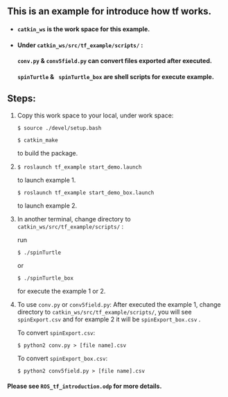 ## This is an example for introduce how tf works.

- #### ``catkin_ws`` is the work space for this example.

- #### Under ``catkin_ws/src/tf_example/scripts/`` :

  #### ``conv.py`` & ``conv5field.py`` can convert files exported after executed.

  #### ``spinTurtle`` & `` spinTurtle_box`` are shell scripts for execute example.



## Steps:

1. Copy this work space to your local, under work space:

   ```shell
   $ source ./devel/setup.bash
   ```

   ```shell
   $ catkin_make
   ```

   to build the package.

2. ```shell
   $ roslaunch tf_example start_demo.launch
   ```

   to launch example 1.

   ```shell
   $ roslaunch tf_example start_demo_box.launch
   ```

   to launch example 2.

3. In another terminal, change directory to ``catkin_ws/src/tf_example/scripts/`` :

   run 

   ```shell
   $ ./spinTurtle
   ```

    or 

   ```shell
   $ ./spinTurtle_box
   ```

    for execute the example 1 or 2.

4. To use ``conv.py`` or ``conv5field.py``: After executed the example 1, change directory to ``catkin_ws/src/tf_example/scripts/``, you will see ``spinExport.csv`` and for example 2 it will be ``spinExport_box.csv`` .

   To convert ``spinExport.csv``:

   ```
   $ python2 conv.py > [file name].csv 
   ```

   To convert ``spinExport_box.csv``:

   ```
   $ python2 conv5field.py > [file name].csv 
   ```

   

#### Please see ``ROS_tf_introduction.odp`` for more details.

